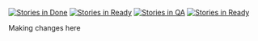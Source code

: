 [![Stories in Done](https://badge.waffle.io/kellihsf/Test-folder-2.png?label=ready&title=Done)](https://waffle.io/kellihsf/Test-folder-2)
[![Stories in Ready](https://badge.waffle.io/kellihsf/Test-folder-2.png?label=ready&title=Ready)](https://waffle.io/kellihsf/Test-folder-2)
[![Stories in QA](https://badge.waffle.io/kellihsf/Test-folder-2.png?label=ready&title=QA)](https://waffle.io/kellihsf/Test-folder-2)
[![Stories in Ready](https://badge.waffle.io/kellihsf/pumpkinpie.png?label=ready&title=Ready)](https://waffle.io/kellihsf/pumpkinpie)

Making changes here
